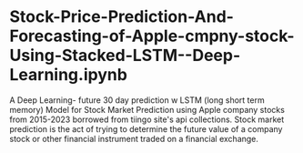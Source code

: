 # Stock-Price-Prediction-And-Forecasting-of-Apple-cmpny-stock-Using-Stacked-LSTM--Deep-Learning.ipynb
A Deep Learning- future 30 day prediction w LSTM (long short term memory) Model for Stock Market Prediction using Apple company stocks from 2015-2023 borrowed from tiingo site's api collections. Stock market prediction is the act of trying to determine the future value of a company stock or other financial instrument traded on a financial exchange.
